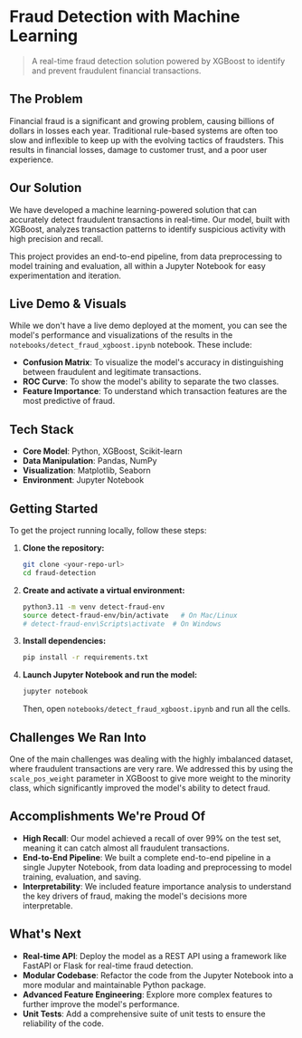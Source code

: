 # Fraud Detection with Machine Learning

> A real-time fraud detection solution powered by XGBoost to identify and prevent fraudulent financial transactions.

## The Problem

Financial fraud is a significant and growing problem, causing billions of dollars in losses each year. Traditional rule-based systems are often too slow and inflexible to keep up with the evolving tactics of fraudsters. This results in financial losses, damage to customer trust, and a poor user experience.

## Our Solution

We have developed a machine learning-powered solution that can accurately detect fraudulent transactions in real-time. Our model, built with XGBoost, analyzes transaction patterns to identify suspicious activity with high precision and recall.

This project provides an end-to-end pipeline, from data preprocessing to model training and evaluation, all within a Jupyter Notebook for easy experimentation and iteration.

## Live Demo & Visuals

While we don't have a live demo deployed at the moment, you can see the model's performance and visualizations of the results in the `notebooks/detect_fraud_xgboost.ipynb` notebook. These include:

*   **Confusion Matrix**: To visualize the model's accuracy in distinguishing between fraudulent and legitimate transactions.
*   **ROC Curve**: To show the model's ability to separate the two classes.
*   **Feature Importance**: To understand which transaction features are the most predictive of fraud.

## Tech Stack

*   **Core Model**: Python, XGBoost, Scikit-learn
*   **Data Manipulation**: Pandas, NumPy
*   **Visualization**: Matplotlib, Seaborn
*   **Environment**: Jupyter Notebook

## Getting Started

To get the project running locally, follow these steps:

1.  **Clone the repository:**
    ```bash
    git clone <your-repo-url>
    cd fraud-detection
    ```

2.  **Create and activate a virtual environment:**
    ```bash
    python3.11 -m venv detect-fraud-env
    source detect-fraud-env/bin/activate   # On Mac/Linux
    # detect-fraud-env\Scripts\activate  # On Windows
    ```

3.  **Install dependencies:**
    ```bash
    pip install -r requirements.txt
    ```

4.  **Launch Jupyter Notebook and run the model:**
    ```bash
    jupyter notebook
    ```
    Then, open `notebooks/detect_fraud_xgboost.ipynb` and run all the cells.

## Challenges We Ran Into

One of the main challenges was dealing with the highly imbalanced dataset, where fraudulent transactions are very rare. We addressed this by using the `scale_pos_weight` parameter in XGBoost to give more weight to the minority class, which significantly improved the model's ability to detect fraud.

## Accomplishments We're Proud Of

*   **High Recall**: Our model achieved a recall of over 99% on the test set, meaning it can catch almost all fraudulent transactions.
*   **End-to-End Pipeline**: We built a complete end-to-end pipeline in a single Jupyter Notebook, from data loading and preprocessing to model training, evaluation, and saving.
*   **Interpretability**: We included feature importance analysis to understand the key drivers of fraud, making the model's decisions more interpretable.

## What's Next

*   **Real-time API**: Deploy the model as a REST API using a framework like FastAPI or Flask for real-time fraud detection.
*   **Modular Codebase**: Refactor the code from the Jupyter Notebook into a more modular and maintainable Python package.
*   **Advanced Feature Engineering**: Explore more complex features to further improve the model's performance.
*   **Unit Tests**: Add a comprehensive suite of unit tests to ensure the reliability of the code.

